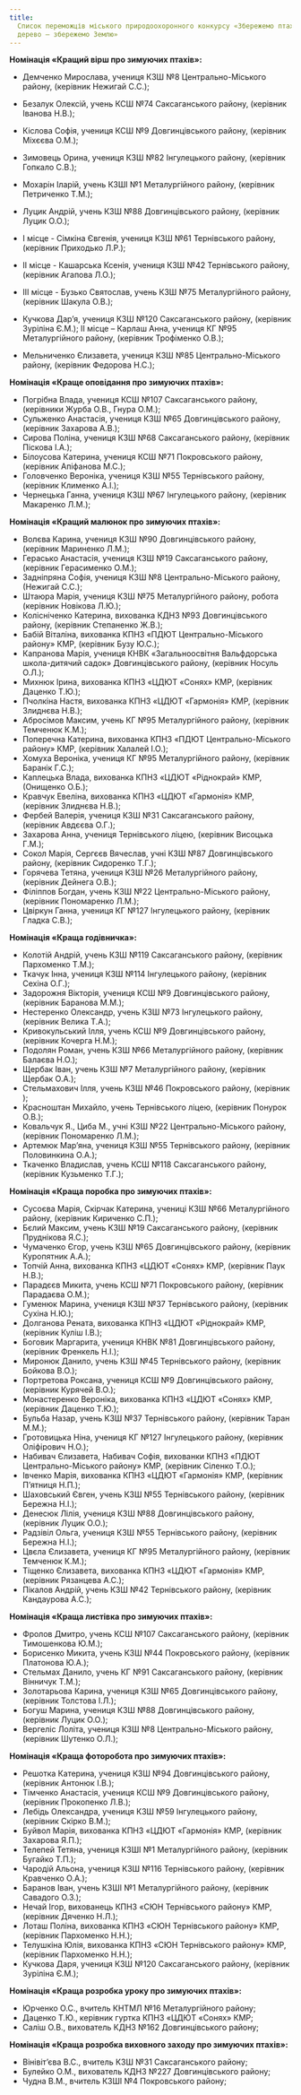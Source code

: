```yaml
---
title:
  Список переможців міського природоохоронного конкурсу «Збережемо птаха – збережемо
  дерево – збережемо Землю»
---
```


**Номінація «Кращий вірш про зимуючих птахів»:**

- Демченко Мирослава, учениця КЗШ №8 Центрально-Міського району, (керівник Нежигай С.С.);
- Безалук Олексій, учень КСШ №74 Саксаганського району, (керівник Іванова Н.В.);
- Кіслова Софія, учениця КСШ №9 Довгинцівського району, (керівник Міхєєва О.М.);
- Зимовець Орина, учениця КЗШ №82 Інгулецького району, (керівник Гопкало С.В.);
- Мохарін Іларій, учень КЗШІ №1 Металургійного району, (керівник Петриченко Т.М.);
- Луцик Андрій, учень КЗШ №88 Довгинцівського району, (керівник Луцик О.О.);

- І місце - Сімкіна Євгенія, учениця КЗШ №61 Тернівського району, (керівник Приходько Л.Р.);
- ІІ місце - Кашарська Ксенія, учениця КЗШ №42 Тернівського району, (керівник Агапова Л.О.);
- ІІІ місце - Бузько Святослав, учень КЗШ №75 Металургійного району, (керівник Шакула О.В.);

- Кучкова Дар’я, учениця КЗШ №120 Саксаганського району, (керівник Зуріліна Є.М.); ІІ місце – Карлаш Анна, учениця КГ №95 Металургійного району, (керівник Трофіменко О.В.);
- Мельниченко Єлизавета, учениця КЗШ №85 Центрально-Міського району, (керівник Федорова Н.С.);

**Номінація «Краще оповідання про зимуючих птахів»:**

- Погрібна Влада, учениця КСШ №107 Саксаганського району, (керівники Журба О.В., Гнура О.М.);
- Сульженко Анастасія, учениця КЗШ №65 Довгинцівського району, (керівник Захарова А.В.);
- Сирова Поліна, учениця КЗШ №68 Саксаганського району, (керівник Піскова І.А.);
- Білоусова Катерина, учениця КСШ №71 Покровського району, (керівник Апіфанова М.С.);
- Головченко Вероніка, учениця КЗШ №55 Тернівського району, (керівник Клименко А.І.);
- Чернецька Ганна, учениця КЗШ №67 Інгулецького району, (керівник Макаренко Л.М.);

**Номінація «Кращий малюнок про зимуючих птахів»:**

- Волєва Карина, учениця КЗШ №90 Довгинцівського району, (керівник Мариненко Л.М.);
- Герасько Анастасія, учениця КЗШ №19 Саксаганського району, (керівник Герасименко О.М.);
- Задніпряна Софія, учениця КЗШ №8 Центрально-Міського району, (Нежигай С.С.);
- Штаюра Марія, учениця КЗШ №75 Металургійного району, робота (керівник Новікова Л.Ю.);
- Колісніченко Катерина, вихованка КДНЗ №93 Довгинцівського району, (керівник Степаненко Ж.В.);
- Бабій Віталіна, вихованка КПНЗ «ПДЮТ Центрально-Міського району» КМР, (керівник Бузу Ю.С.);
- Капранова Марія, учениця КНВК «Загальноосвітня Вальфдорська школа-дитячий садок» Довгинцівського району, (керівник Носуль О.Л.);
- Михнюк Ірина, вихованка КПНЗ «ЦДЮТ «Сонях» КМР, (керівник Даценко Т.Ю.);
- Пчолкіна Настя, вихованка КПНЗ «ЦДЮТ «Гармонія» КМР, (керівник Злиднєва Н.В.);
- Абросімов Максим, учень КГ №95 Металургійного району, (керівник Темченюк К.М.);
- Поперечна Катерина, вихованка КПНЗ «ПДЮТ Центрально-Міського району» КМР, (керівник Халалей І.О.);
- Хомуха Вероніка, учениця КГ №95 Металургійного району, (керівник Баранік Г.С.);
- Каплецька Влада, вихованка КПНЗ «ЦДЮТ «Ріднокрай» КМР, (Онищенко О.Б.);
- Кравчук Евеліна, вихованка КПНЗ «ЦДЮТ «Гармонія» КМР, (керівник Злиднєва Н.В.);
- Фербей Валерія, учениця КЗШ №31 Саксаганського району, (керівник Авдєєва О.Г.);
- Захарова Анна, учениця Тернівського ліцею, (керівник Висоцька Г.М.);
- Сокол Марія, Сергєєв Вячеслав, учні КЗШ №87 Довгинцівського району, (керівник Сидоренко Т.Г.);
- Горячева Тетяна, учениця КЗШ №26 Металургійного району, (керівник Дейнега О.В.);
- Філіппов Богдан, учень КЗШ №22 Центрально-Міського району, (керівник Пономаренко Л.М.);
- Цвіркун Ганна, учениця КГ №127 Інгулецького району, (керівник Гладка С.В.);

**Номінація «Краща годівничка»:**

- Колотій Андрій, учень КЗШ №119 Саксаганського району, (керівник Пархоменко Т.М.);
- Ткачук Інна, учениця КЗШ №114 Інгулецького району, (керівник Сехіна О.Г.);
- Задорожня Вікторія, учениця КСШ №9 Довгинцівського району, (керівник Баранова М.М.);
- Нестеренко Олександр, учень КЗШ №73 Інгулецького району, (керівник Велика Т.А.);
- Кривокульський Ілля, учень КСШ №9 Довгинцівського району, (керівник Кочерга Н.М.);
- Подолян Роман, учень КЗШ №66 Металургійного району, (керівник Балаєва Н.О.);
- Щербак Іван, учень КЗШ №7 Металургійного району, (керівник Щербак О.А.);
- Стельмахович Ілля, учень КЗШ №46 Покровського району, (керівник );
- Красноштан Михайло, учень Тернівського ліцею, (керівник Понурок О.В.);
- Ковальчук Я., Циба М., учні КЗШ №22 Центрально-Міського району, (керівник Пономаренко Л.М.);
- Артемюк Мар’яна, учениця КЗШ №55 Тернівського району, (керівник Половинкина О.А.);
- Ткаченко Владислав, учень КСШ №118 Саксаганського району, (керівник Кузьменко Т.Г.);

**Номінація «Краща поробка про зимуючих птахів»:**

- Сусоєва Марія, Скірчак Катерина, учениці КЗШ №66 Металургійного району, (керівник Кириченко С.П.);
- Бєлий Максим, учень КЗШ №19 Саксаганського району, (керівник Пруднікова Я.С.);
- Чумаченко Єгор, учень КЗШ №65 Довгинцівського району, (керівник Куропятник А.А.);
- Топчій Анна, вихованка КПНЗ «ЦДЮТ «Сонях» КМР, (керівник Паук Н.В.);
- Парадєєв Микита, учень КСШ №71 Покровського району, (керівник Парадаєва О.М.);
- Гуменюк Марина, учениця КЗШ №37 Тернівського району, (керівник Сухіна Н.Ю.);
- Долганова Рената, вихованка КПНЗ «ЦДЮТ «Ріднокрай» КМР, (керівник Куліш І.В.);
- Боговик Маргарита, учениця КНВК №81 Довгинцівського району, (керівник Френкель Н.І.);
- Миронюк Данило, учень КЗШ №45 Тернівського району, (керівник Бойкова В.О.);
- Портретова Роксана, учениця КСШ №9 Довгинцівського району, (керівник Курячей В.О.);
- Монастеренко Вероніка, вихованка КПНЗ «ЦДЮТ «Сонях» КМР, (керівник Даценко Т.Ю.);
- Бульба Назар, учень КЗШ №37 Тернівського району, (керівник Таран М.М.);
- Гротовицька Ніна, учениця КГ №127 Інгулецького району, (керівник Оліфірович Н.О.);
- Набивач Єлизавета, Набивач Софія, вихованки КПНЗ «ПДЮТ Центрально-Міського району» КМР, (керівник Сіленко Т.О.);
- Івченко Марія, вихованка КПНЗ «ЦДЮТ «Гармонія» КМР, (керівник П’ятниця Н.П.);
- Шаховський Євген, учень КЗШ №55 Тернівського району, (керівник Бережна Н.І.);
- Денесюк Лілія, учениця КЗШ №88 Довгинцівського району, (керівник Луцик О.О.);
- Радзівіл Ольга, учениця КЗШ №55 Тернівського району, (керівник Бережна Н.І.);
- Цвєла Єлизавета, учениця КГ №95 Металургійного району, (керівник Темченюк К.М.);
- Тіщенко Єлизавета, вихованка КПНЗ «ЦДЮТ «Гармонія» КМР, (керівник Рязанцева А.С.);
- Пікалов Андрій, учень КЗШ №42 Тернівського району, (керівник Кандаурова А.С.);

**Номінація «Краща листівка про зимуючих птахів»:**

- Фролов Дмитро, учень КСШ №107 Саксаганського району, (керівник Тимошенкова Ю.М.);
- Борисенко Микита, учень КЗШ №44 Покровського району, (керівник Платонова Ю.А.);
- Стельмах Данило, учень КГ №91 Саксаганського району, (керівник Вінничук Т.М.);
- Золотарьова Карина, учениця КЗШ №65 Довгинцівського району, (керівник Толстова І.Л.);
- Богуш Марина, учениця КЗШ №88 Довгинцівського району, (керівник Луцик О.О.);
- Вергеліс Лоліта, учениця КЗШ №8 Центрально-Міського району, (керівник Шутенко О.Л.);

**Номінація «Краща фоторобота про зимуючих птахів»:**

- Решотка Катерина, учениця КЗШ №94 Довгинцівського району, (керівник Антонюк І.В.);
- Тімченко Анастасія, учениця КСШ №9 Довгинцівського району, (керівник Прокопенко Л.В.);
- Лебідь Олександра, учениця КЗШ №59 Інгулецького району, (керівник Скірко В.М.);
- Буйвол Марія, вихованка КПНЗ «ЦДЮТ «Гармонія» КМР, (керівник Захарова Я.П.);
- Телепей Тетяна, учениця КЗШІ №1 Металургійного району, (керівник Бугайко Т.П.);
- Чародій Альона, учениця КЗШ №116 Тернівського району, (керівник Кравченко О.А.);
- Баранов Іван, учень КЗШІ №1 Металургійного району, (керівник Савадого О.З.);
- Нечай Ігор, вихованець КПНЗ «СЮН Тернівського району» КМР, (керівник Дяченко Н.Л.);
- Лоташ Поліна, вихованка КПНЗ «СЮН Тернівського району» КМР, (керівник Пархоменко Н.Н.);
- Телушкіна Юлія, вихованка КПНЗ «СЮН Тернівського району» КМР, (керівник Пархоменко Н.Н.);
- Кучкова Даря, учениця КЗШ №120 Саксаганського району, (керівник Зуріліна Є.М.);

**Номінація «Краща розробка уроку про зимуючих птахів»:**

- Юрченко О.С., вчитель КНТМЛ №16 Металургійного району;
- Даценко Т.Ю., керівник гуртка КПНЗ «ЦДЮТ «Сонях» КМР;
- Саліш О.В., вихователь КДНЗ №162 Довгинцівського району;

**Номінація «Краща розробка виховного заходу про зимуючих птахів»:**

- Вінівіт’єва В.С., вчитель КЗШ №31 Саксаганського району;
- Булейко О.М., вихователь КДНЗ №227 Довгинцівського району;
- Чудна В.М., вчитель КЗШІ №4 Покровського району;
